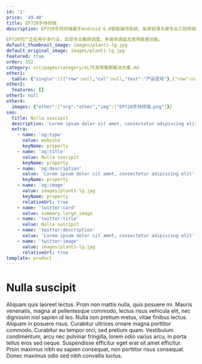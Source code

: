 ```yaml
---
id: '1'
price: '49.40'
title: EP720手持终端
description: EP720手持终端基于Android 6.0智能操作系统，采用轻薄大屏专业三防终端设计，配置麒麟8核CPU，5.2英寸高亮触摸屏，支持丰富的频段，采用公专网融合设计，实现了集群语音、宽带业务及使用体验的完美融合。

EP720可广泛应用于多行业，实现专业集群调度、多媒体调度及宽带数据功能。
default_thumbnail_image: images/plant1-lg.jpg
default_original_image: images/plant1-lg.jpg
featured: true
order: 352
category: src/pages/category/eLTE宽带集群解决方案.md
other1: 
  table: {"single":[[{"row":null,"col":null,"text":"产品型号"},{"row":null,"col":null,"text":"EP720"}],[{"row":null,"col":null,"text":"整机尺寸（高×宽×深）"},{"row":null,"col":null,"text":"159.2mm × 76.4mm × 14mm"}],[{"row":null,"col":null,"text":"屏幕尺寸"},{"row":null,"col":null,"text":"5.2英寸"}],[{"row":null,"col":null,"text":"分辨率"},{"row":null,"col":null,"text":"1280 x 720"}],[{"row":null,"col":null,"text":"触摸屏"},{"row":null,"col":null,"text":"支持"}],[{"row":null,"col":null,"text":"前置摄像头"},{"row":null,"col":null,"text":"800万像素"}],[{"row":null,"col":null,"text":"后置摄像头"},{"row":null,"col":null,"text":"1200万像素"}],[{"row":null,"col":null,"text":"Wi-Fi"},{"row":null,"col":null,"text":"支持2.4G和5G，IEEE802.11b/g/n"}],[{"row":null,"col":null,"text":"蓝牙"},{"row":null,"col":null,"text":"4.1 EDR"}],[{"row":null,"col":null,"text":"NFC"},{"row":null,"col":null,"text":"支持"}],[{"row":null,"col":null,"text":"LTE工作频段（MHz）"},{"row":null,"col":null,"text":"1.4G：1447～1467MHz\n1.8G：1785～1805MHz\n其他：Band 1/2/3/4/5/7/8/20/26/28/38/39/40/41/68（低5M）"}],[{"row":null,"col":null,"text":"公网工作频段（MHz）"},{"row":null,"col":null,"text":"GSM：900/1800/1900\nUMTS：B1/B2/B8\nLTE：Band 1/2/3/4/5/7/8/20/26/28/38/39/40/41"}],[{"row":null,"col":null,"text":"防护等级"},{"row":null,"col":null,"text":"IP67"}]]}
other2:
  features: []
other3: null
other4:
  images: {"other":{"org":"other","img":["EP720手持终端.png"]}}
seo:
  title: Nulla suscipit
  description: 'Lorem ipsum dolor sit amet, consectetur adipiscing elit'
  extra:
    - name: 'og:type'
      value: website
      keyName: property
    - name: 'og:title'
      value: Nulla suscipit
      keyName: property
    - name: 'og:description'
      value: 'Lorem ipsum dolor sit amet, consectetur adipiscing elit'
      keyName: property
    - name: 'og:image'
      value: images/plant1-lg.jpg
      keyName: property
      relativeUrl: true
    - name: 'twitter:card'
      value: summary_large_image
    - name: 'twitter:title'
      value: Nulla suscipit
    - name: 'twitter:description'
      value: 'Lorem ipsum dolor sit amet, consectetur adipiscing elit'
    - name: 'twitter:image'
      value: images/plant1-lg.jpg
      relativeUrl: true
template: product
---
```


# Nulla suscipit

Aliquam quis laoreet lectus. Proin non mattis nulla, quis posuere mi. Mauris venenatis, magna at pellentesque commodo, lectus risus vehicula elit, nec dignissim nisl sapien id leo. Nulla non pretium metus, vitae finibus lectus. Aliquam in posuere risus. Curabitur ultrices ornare magna porttitor commodo. Curabitur eu tempor orci, sed pretium quam. Vestibulum condimentum, arcu nec pulvinar fringilla, lorem odio varius arcu, in porta tellus eros sed neque. Suspendisse efficitur eget erat sit amet efficitur. Proin maximus nibh eu sapien consequat, non porttitor risus consequat. Donec maximus odio sed nibh convallis luctus.